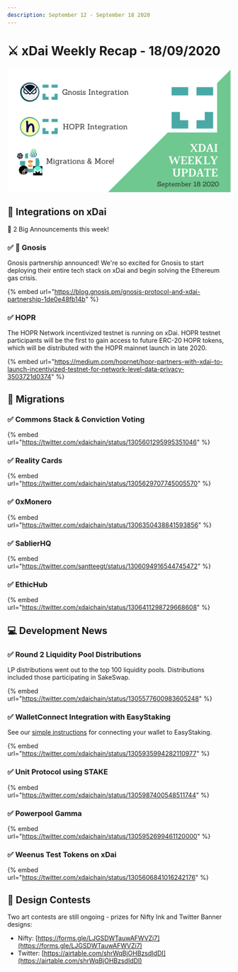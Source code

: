 ```yaml
---
description: September 12 - September 18 2020
---
```


# ⚔️ xDai Weekly Recap - 18/09/2020

![](../../../../.gitbook/assets/green-and-black-modern-sales-marketing-presentation%20%2811%29.png)

## 🤝 Integrations on xDai

🎉 2 Big Announcements this week!

### ✅ 🦉 Gnosis

Gnosis partnership announced! We're so excited for Gnosis to start deploying their entire tech stack on xDai and begin solving the Ethereum gas crisis.

{% embed url="https://blog.gnosis.pm/gnosis-protocol-and-xdai-partnership-1de0e48fb14b" %}

### ✅ HOPR

The HOPR Network incentivized testnet is running on xDai. HOPR testnet participants will be the first to gain access to future ERC-20 HOPR tokens, which will be distributed with the HOPR mainnet launch in late 2020.

{% embed url="https://medium.com/hoprnet/hopr-partners-with-xdai-to-launch-incentivized-testnet-for-network-level-data-privacy-3503721d0374" %}

## 🦋 Migrations

### ✅  Commons Stack & Conviction Voting

{% embed url="https://twitter.com/xdaichain/status/1305601295995351046" %}

### ✅  Reality Cards

{% embed url="https://twitter.com/xdaichain/status/1305629707745005570" %}

### ✅  0xMonero

{% embed url="https://twitter.com/xdaichain/status/1306350438841593856" %}

### ✅  SablierHQ

{% embed url="https://twitter.com/santteegt/status/1306094916544745472" %}

###  ✅  EthicHub

{% embed url="https://twitter.com/xdaichain/status/1306411298729668608" %}

## 💻 Development News

###  ✅  Round 2 Liquidity Pool Distributions

LP distributions went out to the top 100 liquidity pools. Distributions included those participating in SakeSwap.

{% embed url="https://twitter.com/xdaichain/status/1305577600983605248" %}

###  ✅  WalletConnect Integration with EasyStaking

See our [simple instructions](../../../../for-stakers/easy-staking/instructions/walletconnect.md) for connecting your wallet to EasyStaking.

{% embed url="https://twitter.com/xdaichain/status/1305935994282110977" %}

### ✅ Unit Protocol using STAKE

{% embed url="https://twitter.com/xdaichain/status/1305987400548511744" %}

### ✅ Powerpool Gamma

{% embed url="https://twitter.com/xdaichain/status/1305952699461120000" %}

### ✅  Weenus Test Tokens on xDai

{% embed url="https://twitter.com/xdaichain/status/1305606841016242176" %}

## 🎨 Design Contests

Two art contests are still ongoing - prizes for Nifty Ink and Twitter Banner designs:

* Nifty: [https://forms.gle/LJGSDWTauwAFWVZi7](https://forms.gle/LJGSDWTauwAFWVZi7)
* Twitter: [https://airtable.com/shrWqBjOHBzsdIdDI](https://airtable.com/shrWqBjOHBzsdIdDI)

## 

